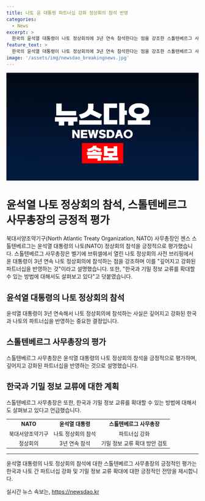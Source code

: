 ```yaml
---
title: 나토 윤 대통령 파트너십 강화 정상회의 참석 반영
categories:
  - News
excerpt: >
  한국의 윤석열 대통령이 나토 정상회의에 3년 연속 참석한다는 점을 강조한 스톨텐베르그 사무총장의 발언. 이에 따라 윤 대통령의 참석은 한국과 나토 간 파트너십을 더욱 강화하는 데 기여할 것으로 전망되며, 한국과의 기밀 정보 교류 확대도 검토 중이라고 밝혔다.
feature_text: >
  한국의 윤석열 대통령이 나토 정상회의에 3년 연속 참석한다는 점을 강조한 스톨텐베르그 사무총장의 발언. 이에 따라 윤 대통령의 참석은 한국과 나토 간 파트너십을 더욱 강화하는 데 기여할 것으로 전망되며, 한국과의 기밀 정보 교류 확대도 검토 중이라고 밝혔다.
image: '/assets/img/newsdao_breakingnews.jpg'
---
```


<p><img src="/assets/img/newsdao_breakingnews.jpg" alt="flaretime 속보" /></p>

<h1>윤석열 나토 정상회의 참석, 스톨텐베르그 사무총장의 긍정적 평가</h1>

<p data-ke-size="size16">북대서양조약기구(North Atlantic Treaty Organization, NATO) 사무총장인 젠스 스톨텐베르그는 윤석열 대통령의 나토(NATO) 정상회의 참석을 긍정적으로 평가했습니다. 스톨텐베르그 사무총장은 벨기에 브뤼셀에서 열린 나토 정상회의 사전 브리핑에서 윤 대통령이 3년 연속 나토 정상회의에 참석하는 점을 강조하며 이를 "깊어지고 강화된 파트너십을 반영하는 것"이라고 설명했습니다. 또한, "한국과 기밀 정보 교류를 확대할 수 있는 방법에 대해서도 살펴보고 있다"고 덧붙였습니다.</p>

<h2 data-ke-size="size26">윤석열 대통령의 나토 정상회의 참석</h2>

<p data-ke-size="size16">윤석열 대통령이 3년 연속해서 나토 정상회의에 참석하는 사실은 깊어지고 강화된 한국과 나토의 파트너십을 반영하는 중요한 결정입니다.</p>

<h2 data-ke-size="size26">스톨텐베르그 사무총장의 평가</h2>

<p data-ke-size="size16">스톨텐베르그 사무총장은 윤석열 대통령의 나토 정상회의 참석을 긍정적으로 평가하며, 깊어지고 강화된 파트너십을 반영하는 것으로 설명했습니다.</p>

<h2 data-ke-size="size26">한국과 기밀 정보 교류에 대한 계획</h2>

<p data-ke-size="size16">스톨텐베르그 사무총장은 또한, 한국과 기밀 정보 교류를 확대할 수 있는 방법에 대해서도 살펴보고 있다고 언급했습니다.</p>

<table>
<tbody>
<tr>
<td style="text-align: center; height: 17px;"><b>NATO</b></td>
<td style="text-align: center; height: 17px;"><b>윤석열 대통령</b></td>
<td style="text-align: center; height: 17px;"><b>스톨텐베르그 사무총장</b></td>
</tr>
<tr>
<td style="text-align: center; height: 17px;">북대서양조약기구</td>
<td style="text-align: center; height: 17px;">나토 정상회의 참석</td>
<td style="text-align: center; height: 17px;">파트너십 강화</td>
</tr>
<tr>
<td style="text-align: center; height: 17px;">정상회의</td>
<td style="text-align: center; height: 17px;">3년 연속 참석</td>
<td style="text-align: center; height: 17px;">기밀 정보 교류 확대 방안 검토</td>
</tr>
</tbody>
</table>

<hr>

<p data-ke-size="size16">윤석열 대통령의 나토 정상회의 참석에 대한 스톨텐베르그 사무총장의 긍정적인 평가는 한국과 나토 간 파트너십 강화 및 기밀 정보 교류 확대에 대한 긍정적인 전망을 제시합니다.</p>
실시간 뉴스 속보는, <a href="https://newsdao.kr" rel="dofollow">https://newsdao.kr</a>


